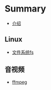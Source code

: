 # Summary

* [介绍](README.md)

## Linux

  * [文件系统fs](linux/文件系统.md)

## 音视频

  * [ffmpeg](音视频/ffmpeg.md)

